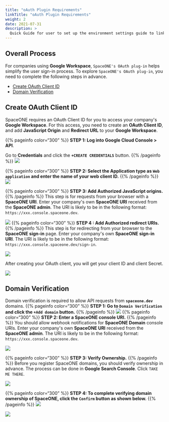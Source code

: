 ```yaml
---
title: "oAuth Plugin Requirements"
linkTitle: "oAuth Plugin Requirements"
weight: 2
date: 2021-07-31
description: >
  Quick Guide for user to set up the environment settings guide to link with google oAuth plugin
---
```


## Overall Process

For companies using **Google Workspace**, `SpaceONE's OAuth plug-in` helps simplify the user sign-in process. To explore `SpaceONE's OAuth plug-in`, you need to complete the following steps in advance.  
* [Create OAuth Client ID](#create-oauth-client-id)
* [Domain Verification](#domain-verification)

## Create OAuth Client ID

SpaceONE requires an OAuth Client ID for you to access your company's **Google Workspace**. For this access, you need to create an **OAuth Client ID**, and add **JavaScript Origin** and **Redirect URL** to your **Google Workspace**.

{{% pageinfo color=“300” %}}
**STEP 1: Log into Google Cloud Console &gt; API**.

Go to **Credentials** and click the **`+CREATE CREDENTIALS`** button.
{{% /pageinfo %}}
![](/docs/guides/admin_guide/identity/oauth-plugin-requirements_img/oauth-plugin-requirements_img_01.png)


{{% pageinfo color=“300” %}}
**STEP 2: Select the Application type as `Web application` and enter the name of your web client ID.**
{{% /pageinfo %}}
![](/docs/guides/admin_guide/identity/oauth-plugin-requirements_img/oauth-plugin-requirements_img_02.png)


{{% pageinfo color=“300” %}}
**STEP 3: Add Authorized JavaScript origins.**
{{% /pageinfo %}}
This step is for requests from your browser with a **SpaceONE URI**. Enter your company's own **SpaceONE URI** received from the **SpaceONE admin**. The URI is likely to be in the following format: `https://xxx.console.spaceone.dev`.

![](/docs/guides/admin_guide/identity/oauth-plugin-requirements_img/oauth-plugin-requirements_img_03.png)
{{% pageinfo color=“300” %}}
**STEP 4 : Add Authorized redirect URIs.**
{{% /pageinfo %}}
This step is for redirecting from your browser to the **SpaceONE sign-in** page. Enter your company's own **SpaceONE sign-in URI**. The URI is likely to be in the following format: `https://xxx.console.spaceone.dev/sign-in`.

![](/docs/guides/admin_guide/identity/oauth-plugin-requirements_img/oauth-plugin-requirements_img_04.png)

After creating your OAuth client, you will get your client ID and client Secret. 

![](/docs/guides/admin_guide/identity/oauth-plugin-requirements_img/oauth-plugin-requirements_img_05.png)



## Domain Verification

Domain verification is required to allow API requests from **`spaceone.dev`** domains.
{{% pageinfo color=“300” %}}
**STEP 1: Go to `Domain Verification` and click the `+Add domain` button.** 
{{% /pageinfo %}}
![](/docs/guides/admin_guide/identity/oauth-plugin-requirements_img/oauth-plugin-requirements_img_06.png)
{{% pageinfo color=“300” %}}
**STEP 2: Enter a SpaceONE console URI.**
{{% /pageinfo %}}
You should allow webhook notifications for **SpaceONE Domain** console URIs. Enter your company's own **SpaceONE URI** received from the **SpaceONE admin**. The URI is likely to be in the following format: `https://xxx.console.spaceone.dev`.

![](/docs/guides/admin_guide/identity/oauth-plugin-requirements_img/oauth-plugin-requirements_img_07.png)

{{% pageinfo color=“300” %}}
**STEP 3: Verify Ownership.** 
{{% /pageinfo %}}
Before you register SpaceONE domains, you should verify ownership in advance. The process can be done in **Google Search Console**. Click `TAKE ME THERE`.

![](/docs/guides/admin_guide/identity/oauth-plugin-requirements_img/oauth-plugin-requirements_img_08.png)


{{% pageinfo color=“300” %}}
**STEP 4: To complete verifying domain ownership of SpaceONE, click the `Confirm` button as shown below.** 
{{% /pageinfo %}}
![](/docs/guides/admin_guide/identity/oauth-plugin-requirements_img/oauth-plugin-requirements_img_09.png)

![](/docs/guides/admin_guide/identity/oauth-plugin-requirements_img/oauth-plugin-requirements_img_10.png)









